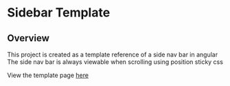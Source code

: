 # Sidebar Template

## Overview

This project is created as a template reference of a side nav bar in angular
The side nav bar is always viewable when scrolling using position sticky css

View the template page [here](https://s-cw.github.io/sidebar-template/index)
